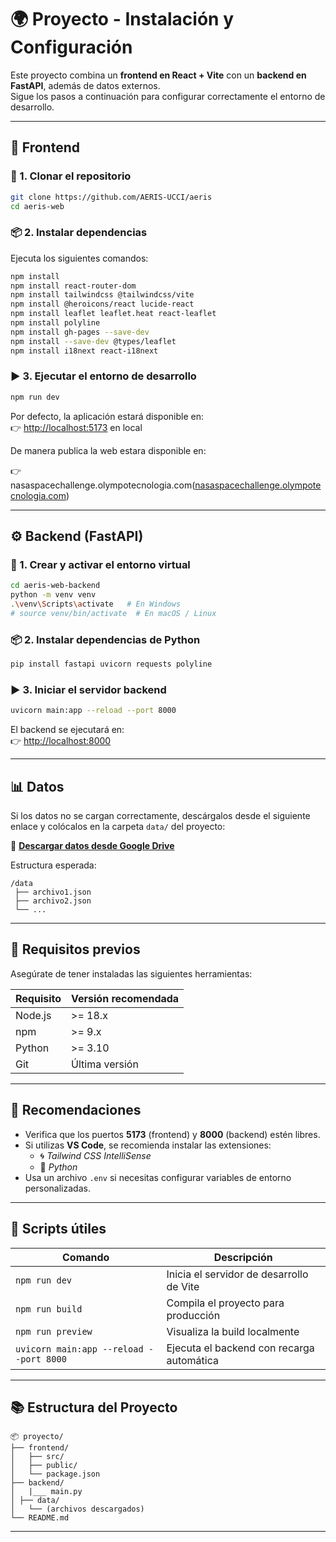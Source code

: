 # 🌍 Proyecto - Instalación y Configuración

Este proyecto combina un **frontend en React + Vite** con un **backend en FastAPI**, además de datos externos.  
Sigue los pasos a continuación para configurar correctamente el entorno de desarrollo.  

---

## 🧩 Frontend

### 🚀 1. Clonar el repositorio

```bash
git clone https://github.com/AERIS-UCCI/aeris
cd aeris-web
```

### 📦 2. Instalar dependencias

Ejecuta los siguientes comandos:

```bash
npm install
npm install react-router-dom
npm install tailwindcss @tailwindcss/vite
npm install @heroicons/react lucide-react
npm install leaflet leaflet.heat react-leaflet
npm install polyline
npm install gh-pages --save-dev
npm install --save-dev @types/leaflet
npm install i18next react-i18next
```

### ▶️ 3. Ejecutar el entorno de desarrollo

```bash
npm run dev
```

Por defecto, la aplicación estará disponible en:  
👉 [http://localhost:5173](http://localhost:5173) en local

De manera publica la web estara disponible en:

👉 nasaspacechallenge.olympotecnologia.com([nasaspacechallenge.olympotecnologia.com](https://nasaspacechallenge.olympotecnologia.com/))

---

## ⚙️ Backend (FastAPI)

### 🧱 1. Crear y activar el entorno virtual

```bash
cd aeris-web-backend
python -m venv venv
.\venv\Scripts\activate   # En Windows
# source venv/bin/activate  # En macOS / Linux
```

### 📦 2. Instalar dependencias de Python

```bash
pip install fastapi uvicorn requests polyline
```

### ▶️ 3. Iniciar el servidor backend

```bash
uvicorn main:app --reload --port 8000
```

El backend se ejecutará en:  
👉 [http://localhost:8000](http://localhost:8000)

---

## 📊 Datos

Si los datos no se cargan correctamente, descárgalos desde el siguiente enlace y colócalos en la carpeta `data/` del proyecto:

📁 **[Descargar datos desde Google Drive](https://drive.google.com/drive/folders/1DPUtVaCK_cc9bJ7NNPVB2uPVI6OOOHub?usp=sharing)**

Estructura esperada:
```
/data
 ├── archivo1.json
 ├── archivo2.json
 └── ...
```

---

## 🧠 Requisitos previos

Asegúrate de tener instaladas las siguientes herramientas:

| Requisito | Versión recomendada |
|------------|---------------------|
| Node.js | >= 18.x |
| npm | >= 9.x |
| Python | >= 3.10 |
| Git | Última versión |

---

## 🧰 Recomendaciones

- Verifica que los puertos **5173** (frontend) y **8000** (backend) estén libres.  
- Si utilizas **VS Code**, se recomienda instalar las extensiones:
  - 🌀 *Tailwind CSS IntelliSense*  
  - 🐍 *Python*  
- Usa un archivo `.env` si necesitas configurar variables de entorno personalizadas.

---

## 🧾 Scripts útiles

| Comando | Descripción |
|----------|--------------|
| `npm run dev` | Inicia el servidor de desarrollo de Vite |
| `npm run build` | Compila el proyecto para producción |
| `npm run preview` | Visualiza la build localmente |
| `uvicorn main:app --reload --port 8000` | Ejecuta el backend con recarga automática |

---

## 📚 Estructura del Proyecto

```
📦 proyecto/
├── frontend/
│   ├── src/
│   ├── public/
│   └── package.json
├── backend/
│   |___ main.py
│ ├── data/
│   └── (archivos descargados)
└── README.md
```

---

